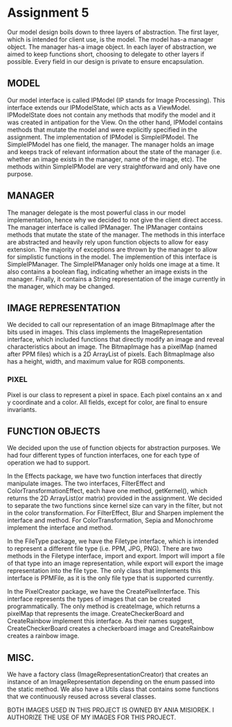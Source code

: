 # Assignment 5

Our model design boils down to three layers of abstraction. The first layer, which is intended for client use, is the model. The model has-a manager object. The manager has-a image object. In each layer of abstraction, we aimed to keep functions short, choosing to delegate to other layers if possible. Every field in our design is private to ensure encapsulation.

## MODEL
Our model interface is called IPModel (IP stands for Image Processing). This interface extends our IPModelState, which acts as a ViewModel. IPModelState does not contain any methods that modify the model and it was created in antipation for the View. On the other hand, IPModel contains methods that mutate the model and were explicitly specified in the assignment. The implementation of IPModel is SimpleIPModel. The SimpleIPModel has one field, the manager. The manager holds an image and keeps track of relevant information about the state of the manager (i.e. whether an image exists in the manager, name of the image, etc). The methods within SimpleIPModel are very straightforward and only have one purpose.

## MANAGER
The manager delegate is the most powerful class in our model implementation, hence why we decided to not give the client direct access. The manager interface is called IPManager. The IPManager contains methods that mutate the state of the manager. The methods in this interface are abstracted and heavily rely upon function objects to allow for easy extension. The majority of exceptions are thrown by the manager to allow for simplistic functions in the model. The implemention of this interface is SimpleIPManager. The SimpleIPManager only holds one image at a time. It also contains a boolean flag, indicating whether an image exists in the manager. Finally, it contains a String representation of the image currently in the manager, which may be changed. 

## IMAGE REPRESENTATION
We decided to call our representation of an image BitmapImage after the bits used in images. This class implements the ImageRepresentation interface, which included functions that directly modify an image and reveal characteristics about an image. The BitmapImage has a pixelMap (named after PPM files) which is a 2D ArrayList of pixels. Each BitmapImage also has a height, width, and maximum value for RGB components. 

### PIXEL
Pixel is our class to represent a pixel in space. Each pixel contains an x and y coordinate and a color. All fields, except for color, are final to ensure invariants. 

## FUNCTION OBJECTS 
We decided upon the use of function objects for abstraction purposes. We had four different types of function interfaces, one for each type of operation we had to support.

In the Effects package, we have two function interfaces that directly manipulate images. The two interfaces, FilterEffect and ColorTransformationEffect, each have one method, getKernel(), which returns the 2D ArrayList(or matrix) provided in the assignment. We decided to separate the two functions since kernel size can vary in the filter, but not in the color transformation. For FilterEffect, Blur and Sharpen implement the interface and method. For ColorTransformation, Sepia and Monochrome implement the interface and method.

In the FileType package, we have the Filetype interface, which is intended to represent a different file type (i.e. PPM, JPG, PNG). There are two methods in the Filetype interface, import and export. Import will import a file of that type into an image representation, while export will export the image representation into the file type. The only class that implements this interface is PPMFile, as it is the only file type that is supported currently.

In the PixelCreator package, we have the CreatePixelInterface. This interface represents the types of images that can be created programmatically. The only method is createImage, which returns a pixelMap that represents the image. CreateCheckerBoard and CreateRainbow implement this interface. As their names suggest, CreateCheckerBoard creates a checkerboard image and CreateRainbow creates a rainbow image.

## MISC.
We have a factory class (ImageRepresentationCreator) that creates an instance of an ImageRepresentation depending on the enum passed into the static method. We also have a Utils class that contains some functions that we continuously reused across several classes.

BOTH IMAGES USED IN THIS PROJECT IS OWNED BY ANIA MISIOREK. I AUTHORIZE THE USE OF MY IMAGES FOR THIS PROJECT.


